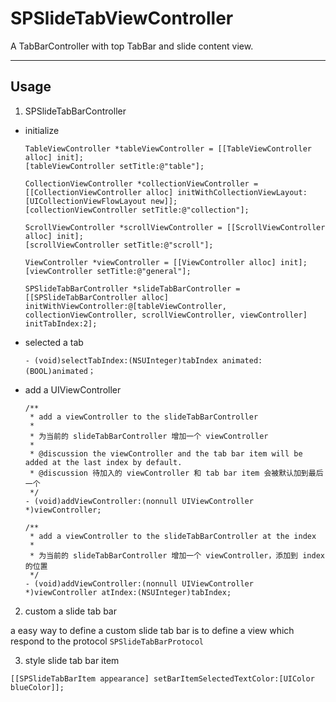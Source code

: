 # SPSlideTabViewController

A TabBarController with top TabBar and slide content view.

------

## Usage

1. SPSlideTabBarController

  - initialize

    ```objc
    TableViewController *tableViewController = [[TableViewController alloc] init];
    [tableViewController setTitle:@"table"];

    CollectionViewController *collectionViewController = [[CollectionViewController alloc] initWithCollectionViewLayout:[UICollectionViewFlowLayout new]];
    [collectionViewController setTitle:@"collection"];

    ScrollViewController *scrollViewController = [[ScrollViewController alloc] init];
    [scrollViewController setTitle:@"scroll"];

    ViewController *viewController = [[ViewController alloc] init];
    [viewController setTitle:@"general"];

    SPSlideTabBarController *slideTabBarController = [[SPSlideTabBarController alloc] initWithViewController:@[tableViewController, collectionViewController, scrollViewController, viewController] initTabIndex:2];
    ```

  - selected a tab

    ```objc
    - (void)selectTabIndex:(NSUInteger)tabIndex animated:(BOOL)animated；
    ```

  - add a UIViewController

    ```objc
    /**
     * add a viewController to the slideTabBarController
     *
     * 为当前的 slideTabBarController 增加一个 viewController
     *
     * @discussion the viewController and the tab bar item will be added at the last index by default.
     * @discussion 待加入的 viewController 和 tab bar item 会被默认加到最后一个
     */
    - (void)addViewController:(nonnull UIViewController *)viewController;

    /**
     * add a viewController to the slideTabBarController at the index
     *
     * 为当前的 slideTabBarController 增加一个 viewController，添加到 index 的位置
     */
    - (void)addViewController:(nonnull UIViewController *)viewController atIndex:(NSUInteger)tabIndex;
    ```

2. custom a slide tab bar

  a easy way to define a custom slide tab bar is to define a view which respond to the protocol `SPSlideTabBarProtocol`

3. style slide tab bar item

  ```objc
  [[SPSlideTabBarItem appearance] setBarItemSelectedTextColor:[UIColor blueColor]];
  ```
